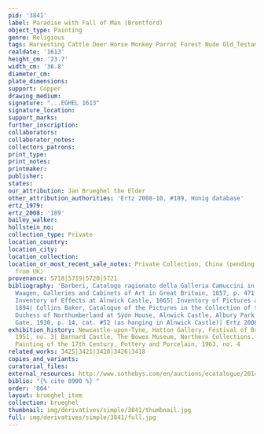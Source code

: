 ```yaml
---
pid: '3841'
label: Paradise with Fall of Man (Brentford)
object_type: Painting
genre: Religious
tags: Harvesting Cattle Deer Horse Monkey Parrot Forest Nude Old_Testament Paradise
realdate: '1613'
height_cm: '23.7'
width_cm: '36.8'
diameter_cm: 
plate_dimensions: 
support: Copper
drawing_medium: 
signature: "...EGHEL 1613"
signature_location: 
support_marks: 
further_inscription: 
collaborators: 
collaborator_notes: 
collectors_patrons: 
print_type: 
print_notes: 
printmaker: 
publisher: 
states: 
our_attribution: Jan Brueghel the Elder
other_attribution_authorities: 'Ertz 2008-10, #189, Honig database'
ertz_1979: 
ertz_2008: '189'
bailey_walker: 
hollstein_no: 
collection_type: Private
location_country: 
location_city: 
location_collection: 
location_or_most_recent_sale_notes: Private Collection, China (pending export ban
  from UK)
provenance: 5718|5719|5720|5721
bibliography: 'Barberi, Catalogo ragionato della Galleria Camuccini in Roma, 1851|
  Waagen, Galleries and Cabinets of Art in Great Britain, 1857, p. 471 (as at Alnwick)|
  Inventory of Effects at Alnwick Castle, 1865| Inventory of Pictures at Alnwick Castle,
  1894| Collins Baker, Catalogue of the Pictures in the Collection of the Duke and
  Duchess of Northumberland at Syon House, Alnwick Castle, Albury Park and 17 Princes
  Gate, 1930, p. 14, cat. #52 (as hanging in Alnwick Castle)| Ertz 2008-10, cat. #189'
exhibition_history: Newcastle-upon-Tyne, Hatton Gallery, Festival of Britain Exhibition,
  1951, no. 3| Barnard Castle, The Bowes Museum, Northern Collections. Dutch and Flemish
  Painting of the 17th Century, Pottery and Porcelain, 1963, no. 4
related_works: 3425|3421|3420|3426|3418
copies_and_variants: 
curatorial_files: 
external_resources: http://www.sothebys.com/en/auctions/ecatalogue/2014/old-master-british-paintings-evening-l14033/lot.19.html*http://residenzgalerie.at/Flemish-Baroque.18.0.html?&L=1&cHash=86dc4fb895&tx_csimageexplorer_pi1
biblio: "{% cite 8900 %} "
order: '864'
layout: brueghel_item
collection: brueghel
thumbnail: img/derivatives/simple/3841/thumbnail.jpg
full: img/derivatives/simple/3841/full.jpg
---
```

